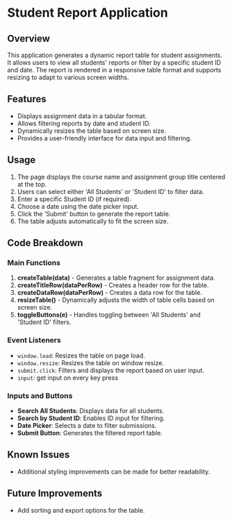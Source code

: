 # Student Report Application

## Overview
This application generates a dynamic report table for student assignments. It allows users to view all students' reports or filter by a specific student ID and date. The report is rendered in a responsive table format and supports resizing to adapt to various screen widths.

## Features
- Displays assignment data in a tabular format.
- Allows filtering reports by date and student ID.
- Dynamically resizes the table based on screen size.
- Provides a user-friendly interface for data input and filtering.

## Usage
1. The page displays the course name and assignment group title centered at the top.
2. Users can select either 'All Students' or 'Student ID' to filter data.
3. Enter a specific Student ID (if required).
4. Choose a date using the date picker input.
5. Click the 'Submit' button to generate the report table.
6. The table adjusts automatically to fit the screen size.

## Code Breakdown

### Main Functions
1. **createTable(data)** - Generates a table fragment for assignment data.
2. **createTitleRow(dataPerRow)** - Creates a header row for the table.
3. **createDataRow(dataPerRow)** - Creates a data row for the table.
4. **resizeTable()** - Dynamically adjusts the width of table cells based on screen size.
5. **toggleButtons(e)** - Handles toggling between 'All Students' and 'Student ID' filters.

### Event Listeners
- `window.load`: Resizes the table on page load.
- `window.resize`: Resizes the table on window resize.
- `submit.click`: Filters and displays the report based on user input.
- `input`: get input on every key press

### Inputs and Buttons
- **Search All Students**: Displays data for all students.
- **Search by Student ID**: Enables ID input for filtering.
- **Date Picker**: Selects a date to filter submissions.
- **Submit Button**: Generates the filtered report table.

## Known Issues
- Additional styling improvements can be made for better readability.

## Future Improvements
- Add sorting and export options for the table.
